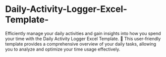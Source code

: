 # Daily-Activity-Logger-Excel-Template-
Efficiently manage your daily activities and gain insights into how you spend your time with the Daily Activity Logger Excel Template. 🚀 This user-friendly template provides a comprehensive overview of your daily tasks, allowing you to analyze and optimize your time usage effectively.
